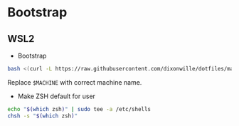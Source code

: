 # Bootstrap

## WSL2

- Bootstrap

```sh
bash <(curl -L https://raw.githubusercontent.com/dixonwille/dotfiles/main/install.sh) -m $MACHINE
```

Replace `$MACHINE` with correct machine name.

- Make ZSH default for user

```sh
echo "$(which zsh)" | sudo tee -a /etc/shells
chsh -s "$(which zsh)"
```
